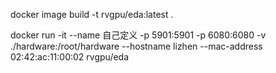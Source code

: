 docker image build -t rvgpu/eda:latest .

docker run -it --name 自己定义 -p 5901:5901 -p 6080:6080 -v ./hardware:/root/hardware --hostname lizhen --mac-address 02:42:ac:11:00:02 rvgpu/eda
